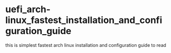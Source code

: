 # uefi_arch-linux_fastest_installation_and_configuration_guide
this is simplest fastest arch linux installation and configuration guide to read
